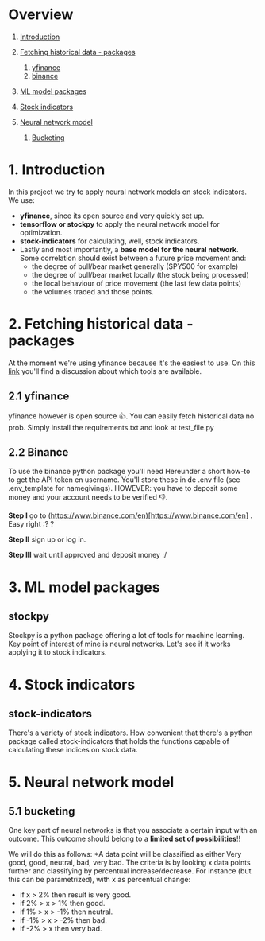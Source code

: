 # Overview
1. [Introduction](1-introduction)
2. [Fetching historical data - packages](2-fetching-historical-data-packages)
    1. [yfinance](21-yfinance)
    2. [binance](22-binance)

3. [ML model packages](3-ml-model-packages)
4. [Stock indicators](4-stock-indicators)
5. [Neural network model](5-neural-network-model)
    1.  [Bucketing](51-bucketing)
# 1. Introduction
In this project we try to apply neural network models on stock indicators. We use:
- **yfinance**, since its open source and very quickly set up.
- **tensorflow or stockpy** to apply the neural network model for optimization.
- **stock-indicators** for calculating, well, stock indicators.
- Lastly and most importantly, a **base model for the neural network**. Some correlation should exist between a future price movement and:
    - the degree of bull/bear market generally (SPY500 for example)
    - the degree of bull/bear market locally (the stock being processed)
    - the local behaviour of price movement (the last few data points)
    - the volumes traded and those points.


# 2. Fetching historical data - packages
At the moment we're using yfinance because it's the easiest to use. On this [link](https://github.com/DaveSkender/Stock.Indicators/discussions/579) you'll find a discussion about which tools are available.

## 2.1 yfinance
yfinance however is open source :+1:. You can easily fetch historical data no prob. Simply install the requirements.txt and look at test_file.py

## 2.2 Binance
To use the binance python package you'll need
Hereunder a short how-to to get the API token en username. You'll store these in de .env file (see .env_template for namegivings).
HOWEVER: you have to deposit some money and your account needs to be verified :-1:.

**Step I**
go to (https://www.binance.com/en)[https://www.binance.com/en] . Easy right :? ?

**Step II**
sign up or log in.

**Step III**
wait until approved and deposit money :/


# 3. ML model packages
## stockpy
Stockpy is a python package offering a lot of tools for machine learning. Key point of interest of mine is neural networks. Let's see if it works applying it to stock indicators.

# 4. Stock indicators
## stock-indicators
There's a variety of stock indicators. How convenient that there's a python package called stock-indicators that holds the functions capable of calculating these indices on stock data.

# 5. Neural network model
## 5.1 bucketing
One key part of neural networks is that you associate a certain input with an outcome. This outcome should belong to a **limited set of possibilities**!!

We will do this as follows:
*A data point will be classified as either Very good, good, neutral, bad, very bad. The criteria is by looking x data points further and classifying by percentual increase/decrease. For instance (but this can be parametrized), with x as percentual change:
- if x > 2% then result is very good.
- if 2%  > x > 1% then good.
- if 1%  > x > -1% then neutral.
- if -1% > x > -2% then bad.
- if -2% > x then very bad.
